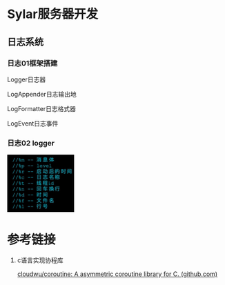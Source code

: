 # Sylar服务器开发

## 日志系统

### 日志01框架搭建

Logger日志器

LogAppender日志输出地

LogFormatter日志格式器

LogEvent日志事件

### 日志02 logger

![image-20230520000615024](CPP/image-20230520000615024.png)

# 参考链接

1. c语言实现协程库

   [cloudwu/coroutine: A asymmetric coroutine library for C. (github.com)](https://github.com/cloudwu/coroutine/tree/master)
